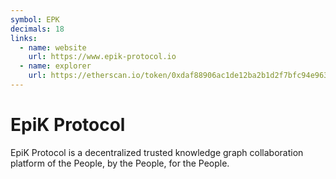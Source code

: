 ```yaml
---
symbol: EPK
decimals: 18
links:
  - name: website
    url: https://www.epik-protocol.io
  - name: explorer
    url: https://etherscan.io/token/0xdaf88906ac1de12ba2b1d2f7bfc94e9638ac40c4
---
```


# EpiK Protocol

EpiK Protocol is a decentralized trusted knowledge graph collaboration platform of the People, by the People, for the People.
